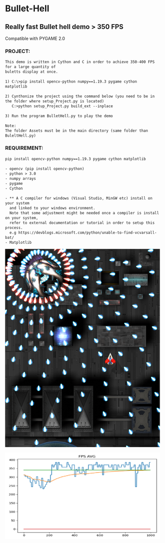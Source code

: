 # Bullet-Hell

## Really fast Bullet hell demo > 350 FPS 
Compatible with PYGAME 2.0 

### PROJECT:
```
This demo is written in Cython and C in order to achieve 350-400 FPS for a large quantity of 
buletts display at once.

1) C:\>pip install opencv-python numpy==1.19.3 pygame cython matplotlib

2) Cynthonize the project using the command below (you need to be in the folder where setup_Project.py is located)
   C:>python setup_Project.py build_ext --inplace

3) Run the program BulletHell.py to play the demo

Note:
The folder Assets must be in the main directory (same folder than BuleltHell.py)
```

### REQUIREMENT:
```
pip install opencv-python numpy==1.19.3 pygame cython matplotlib

- opencv (pip install opencv-python)
- python > 3.0
- numpy arrays
- pygame
- Cython

- ** A C compiler for windows (Visual Studio, MinGW etc) install on your system 
  and linked to your windows environment.
  Note that some adjustment might be needed once a compiler is install on your system, 
  refer to external documentation or tutorial in order to setup this process.
  e.g https://devblogs.microsoft.com/python/unable-to-find-vcvarsall-bat/
- Matplotlib 
```
![alt text](https://github.com/yoyoberenguer/Bullet-Hell/blob/master/screenshot1655.png)


![alt text](https://github.com/yoyoberenguer/Bullet-Hell/blob/master/FPS.png)

